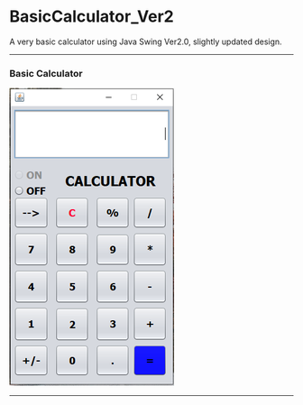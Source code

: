 # BasicCalculator_Ver2
A very basic calculator using Java Swing Ver2.0, slightly updated design.



---

### Basic Calculator

![Landing Page](https://github.com/TaneemKazi/BasicCalculator_Ver2/blob/main/Screenshots/Calculator_v2.PNG)


---
